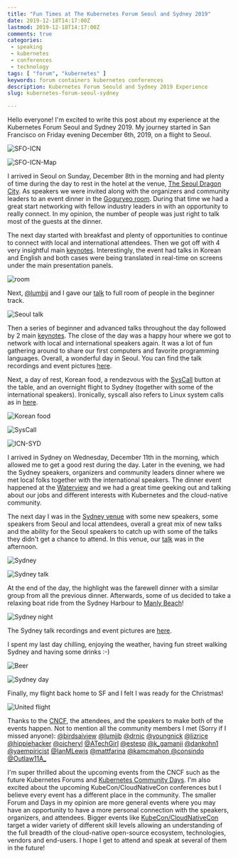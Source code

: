 ```yaml
---
title: "Fun Times at The Kubernetes Forum Seoul and Sydney 2019"
date: 2019-12-18T14:17:00Z
lastmod: 2019-12-18T14:17:00Z
comments: true
categories:
 - speaking
 - kubernetes
 - conferences
 - technology
tags: [ "forum", "kubernetes" ]
keywords: forum containers kubernetes conferences
description: Kubernetes Forum Seould and Sydney 2019 Experience
slug: kubernetes-forum-seoul-sydney

---
```


Hello everyone! I'm excited to write this post about my experience at the Kubernetes Forum Seoul and Sydney 2019. My journey started in San Francisco on Friday evening December 6th, 2019, on a flight to Seoul.

![SFO-ICN](https://user-images.githubusercontent.com/7659560/71111562-8f2e6600-217e-11ea-82b8-b5b0bad78d14.jpg)

![SFO-ICN-Map](https://user-images.githubusercontent.com/7659560/71111890-3b704c80-217f-11ea-89b3-2214675f29c3.jpg)

I arrived in Seoul on Sunday, December 8th in the morning and had plenty of time during the day to rest in the hotel at the venue, [The Seoul Dragon City](https://www.seouldragoncity.com/). As speakers we were invited along with the organizers and community leaders to an event dinner in the [Goguryeo room](https://sdc-club.com/en/convention/room-goguryeo.php). During that time we had a great start networking with fellow industry leaders in with an opportunity to really connect. In my opinion, the number of people was just right to talk most of the guests at the dinner.

The next day started with breakfast and plenty of opportunities to continue to connect with local and international attendees. Then we got off with 4 very insightful main [keynotes](https://k8sforumseoul19eng.sched.com/). Interestingly, the event had talks in Korean and English and both cases were being translated in real-time on screens under the main presentation panels.

![room](https://user-images.githubusercontent.com/7659560/71111984-69559100-217f-11ea-8bd9-1337b3cd31e2.jpg)

Next, [@lumbjj](https://twitter.com/lumbjj) and I gave our [talk](https://sched.co/WIQh) to full room of people in the beginner track.

![Seoul talk](https://user-images.githubusercontent.com/7659560/71121301-1554a780-2193-11ea-9eeb-272b8827f24b.jpg)

Then a series of beginner and advanced talks throughout the day followed by 2 main [keynotes](https://k8sforumseoul19eng.sched.com/). The close of the day was a happy hour where we got to network with local and international speakers again. It was a lot of fun gathering around to share our first computers and favorite programming languages. Overall, a wonderful day in Seoul. You can find the talk recordings and event pictures [here](https://events19.linuxfoundation.org/events/kubernetes-forum-seoul-2019/).

Next, a day of rest, Korean food, a rendezvous with the [SysCall](http://syscallglobal.com/wireless-communication-system/push-button-paging/wireless-call-button/st-200/) button at the table,  and an overnight flight to Sydney (together with some of the international speakers). Ironically, syscall also refers to Linux system calls as in [here](http://man7.org/linux/man-pages/man2/syscalls.2.html).

![Korean food](https://user-images.githubusercontent.com/7659560/71124010-d0cc0a80-2198-11ea-9db5-998d0906e28f.jpg)

![SysCall](https://user-images.githubusercontent.com/7659560/71124896-ae3af100-219a-11ea-9ad1-985e8e447e28.jpg)

![ICN-SYD](https://user-images.githubusercontent.com/7659560/71112543-948cb000-2180-11ea-9eee-3690508f0ff4.jpg)

I arrived in Sydney on Wednesday, December 11th in the morning, which allowed me to get a good rest during the day. Later in the evening, we had the Sydney speakers, organizers and community leaders dinner where we met local folks together with the international speakers. The dinner event happened at the [Waterview](http://www.waterviewvenue.com.au/) and we had a great time geeking out and talking about our jobs and different interests with Kubernetes and the cloud-native community.

The next day I was in the [Sydney venue](https://www.sydneyshowground.com.au/) with some new speakers, some speakers from Seoul and local attendees, overall a great mix of new talks and the ability for the Seoul speakers to catch up with some of the talks they didn't get a chance to attend. In this venue, our [talk](https://sched.co/WKgk) was in the afternoon.

![Sydney](https://user-images.githubusercontent.com/7659560/71114105-e71b9b80-2183-11ea-864c-550a494d9d0e.jpg)

![Sydney talk](https://user-images.githubusercontent.com/7659560/71140317-c6743580-21c5-11ea-9f65-5e08ac3b35b2.jpg)

At the end of the day, the highlight was the farewell dinner with a similar group from all the previous dinner. Afterwards, some of us decided to take a relaxing boat ride from the Sydney Harbour to [Manly Beach](https://en.wikipedia.org/wiki/Manly_Beach)!

![Sydney night](https://user-images.githubusercontent.com/7659560/71118426-fbb06180-218c-11ea-954b-5b16c72662d7.jpg)

The Sydney talk recordings and event pictures are [here](https://events19.linuxfoundation.org/events/kubernetes-forum-sydney-2019/).

I spent my last day chilling, enjoying the weather, having fun street walking Sydney and having some drinks :-)

![Beer](https://user-images.githubusercontent.com/7659560/71113749-1e3d7d00-2183-11ea-9c78-260184859c23.jpg)

<!-- ![PANO](https://user-images.githubusercontent.com/7659560/71140093-13a3d780-21c5-11ea-92cc-ede87e59118f.jpg) -->

![Sydney day](https://user-images.githubusercontent.com/7659560/71118864-c22c2600-218d-11ea-8047-7da261f24ada.jpg)

Finally, my flight back home to SF and I felt I was ready for the Christmas!

![United flight](https://user-images.githubusercontent.com/7659560/71118615-50ec7300-218d-11ea-9920-e189b1ad8845.jpg)

Thanks to the [CNCF](https://www.cncf.io/), the attendees, and the speakers to make both of the events happen. Not to mention all the community members I met (Sorry if I missed anyone): [@birdsaiview](https://twitter.com/birdsaiview) [@lumjjb](https://twitter.com/lumjjb) [@drnic](https://twitter.com/drnic) [@youngnick](https://twitter.com/youngnick) [@lizrice](https://twitter.com/lizrize) [@hippiehacker](https://twitter.com/hippiehacker) [@oicheryl](https://twitter.com/oicheryl) [@ATechGirl](https://twitter.com/ATechGirl) [@estesp](https://twitter.com/estesp) [@k_gamanji](https://twitter.com/k_gamanji) [@dankohn1](https://twitter.com/dankohn1) [@yaempiricist](https://twitter.com/yaempiricist) [@IanMLewis](https://twitter.com/IanMLewis) [@mattfarina](https://twitter.com/mattfarina) [@kamcmahon
](https://twitter.com/kamcmahon) [@consindo](https://twitter.com/consindo) [@Outlaw11A_](https://twitter.com/Outlaw11A_)

I'm super thrilled about the upcoming events from the CNCF such as the future Kubernetes Forums and [Kubernetes Community Days](https://www.cncf.io/blog/2019/10/03/announcing-kubernetes-community-days/). I'm also excited about the upcoming KubeCon/CloudNativeCon conferences but I believe every event has a different place in the community. The smaller Forum and Days in my opinion are more general events where you may have an opportunity to have a more personal connection with the speakers, organizers, and attendees. Bigger events like [KubeCon/CloudNativeCon](https://www.cncf.io/community/kubecon-cloudnativecon-events/) target a wider variety of different skill levels allowing an understanding of the full breadth of the cloud-native open-source ecosystem, technologies, vendors and end-users. I hope I get to attend and speak at several of them in the future!


